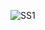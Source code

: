 ![SS1](https://user-images.githubusercontent.com/54885057/68747327-e0ea4a80-062c-11ea-899a-53ecc159c1da.png)
